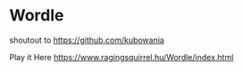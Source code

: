 # Wordle
shoutout to https://github.com/kubowania

Play it Here
https://www.ragingsquirrel.hu/Wordle/index.html

